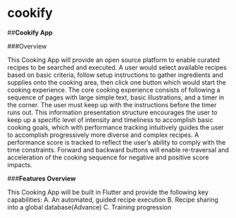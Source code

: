 # cookify

##**Cookify App**

###Overview

This Cooking App will provide an open source platform to enable curated recipes to be searched and executed.
A user would select available recipes based on basic criteria, 
follow setup instructions to gather ingredients and supplies onto the cooking area, then click one button which would start the cooking experience.
The core cooking experience consists of following a sequence of pages with large simple text, basic illustrations, and a timer in the corner.
The user must keep up with the instructions before the timer runs out.
This information presentation structure encourages the user to keep up a specific level of intensity and timeliness to accomplish basic 
cooking goals, which with performance tracking intuitively guides the user to accomplish progressively more diverse and complex recipes.
A performance score is tracked to reflect the user’s ability to comply with the time constraints. 
Forward and backward buttons will enable re-traversal and acceleration of the cooking sequence for negative and positive score impacts.

###**Features Overview**

This Cooking App will be built in Flutter and provide the following key capabilities:
A. An automated, guided recipe execution
B. Recipe sharing into a global database(Advance)
C. Training progression
